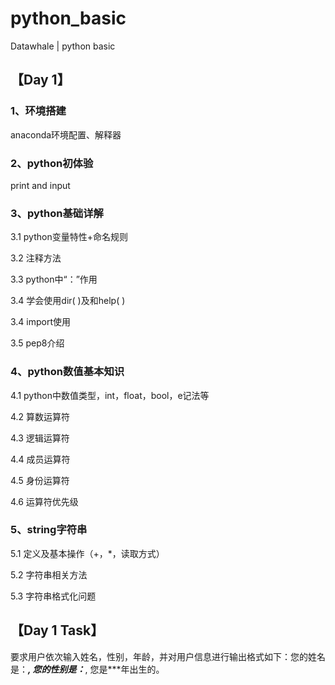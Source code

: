 # python_basic
Datawhale | python basic

## 【Day 1】

### 1、环境搭建

anaconda环境配置、解释器

### 2、python初体验

print and input

### 3、python基础详解
3.1 python变量特性+命名规则

3.2 注释方法

3.3 python中“：”作用

3.4 学会使用dir( )及和help( )

3.4 import使用

3.5 pep8介绍

### 4、python数值基本知识

4.1 python中数值类型，int，float，bool，e记法等

4.2 算数运算符

4.3 逻辑运算符

4.4 成员运算符

4.5 身份运算符

4.6 运算符优先级

### 5、string字符串

5.1 定义及基本操作（+，*，读取方式）

5.2 字符串相关方法

5.3 字符串格式化问题

## 【Day 1 Task】
要求用户依次输入姓名，性别，年龄，并对用户信息进行输出格式如下：您的姓名是：***, 您的性别是：***, 您是***年出生的。
